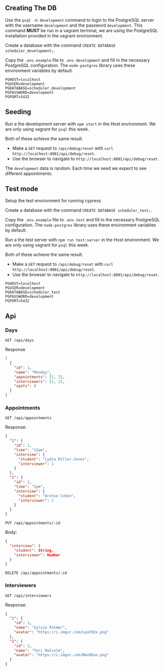 ## Creating The DB

Use the `psql -U development` command to login to the PostgreSQL server with the username `development` and the password `development`. This command **MUST** be run in a vagrant terminal, we are using the PostgreSQL installation provided in the vagrant environment.

Create a database with the command `CREATE DATABASE scheduler_development;`.

Copy the `.env.example` file to `.env.development` and fill in the necessary PostgreSQL configuration. The `node-postgres` library uses these environment variables by default.

```
PGHOST=localhost
PGUSER=development
PGDATABASE=scheduler_development
PGPASSWORD=development
PGPORT=5432
```

## Seeding

Run a the development server with `npm start` in the Host environment. We are only using vagrant for `psql` this week.

Both of these achieve the same result.

- Make a `GET` request to `/api/debug/reset` with `curl http://localhost:8001/api/debug/reset`.
- Use the browser to navigate to `http://localhost:8001/api/debug/reset`.

The `development` data is random. Each time we seed we expect to see different appointments.

## Test mode
Setup the test environment for running cypress

Create a database with the command `CREATE DATABASE scheduler_test;`.

Copy the `.env.example` file to `.env.test` and fill in the necessary PostgreSQL configuration. The `node-postgres` library uses these environment variables by default.

Run a the test server with `npm run test:server` in the Host environment. We are only using vagrant for `psql` this week.

Both of these achieve the same result.

- Make a `GET` request to `/api/debug/reset` with `curl http://localhost:8001/api/debug/reset`.
- Use the browser to navigate to `http://localhost:8001/api/debug/reset`.

```
PGHOST=localhost
PGUSER=development
PGDATABASE=scheduler_test
PGPASSWORD=development
PGPORT=5432
```

## Api

### Days

`GET /api/days`

Response

```json
[
  {
    "id": 1,
    "name": "Monday",
    "appointments": [1, 2],
    "interviewers": [1, 2],
    "spots": 0
  }
]
```

### Appointments

`GET /api/appointments`

Response:

```json
{
  "1": {
    "id": 1,
    "time": "12pm",
    "interview": {
      "student": "Lydia Miller-Jones",
      "interviewer": 1
    }
  },
  "2": {
    "id": 2,
    "time": "1pm",
    "interview": {
      "student": "Archie Cohen",
      "interviewer": 2
    }
  }
}
```

`PUT /api/appointments/:id`

Body:

```json
{
  "interview": {
    "student": String,
    "interviewer": Number
  }
}
```

`DELETE /api/appointments/:id`

### Interviewers

`GET /api/interviewers`

Response:

```json
{
  "1": {
    "id": 1,
    "name": "Sylvia Palmer",
    "avatar": "https://i.imgur.com/LpaY82x.png"
  },
  "2": {
    "id": 2,
    "name": "Tori Malcolm",
    "avatar": "https://i.imgur.com/Nmx0Qxo.png"
  }
}
```
